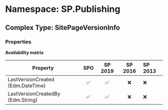 # Namespace: SP.Publishing

## Complex Type: SitePageVersionInfo

### Properties

**Availability matrix**

Property | SPO | SP 2019 | SP 2016 | SP 2013
----------|:---:|:-------:|:-------:|:-------
LastVersionCreated (Edm.DateTime) | ✅ | ✅ | ❌ | ❌
LastVersionCreatedBy (Edm.String) | ✅ | ✅ | ❌ | ❌
